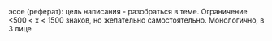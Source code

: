 эссе (реферат): цель написания - разобраться в теме. Ограничение <500 < x < 1500 знаков, но желательно самостоятельно. Монологично, в 3 лице
